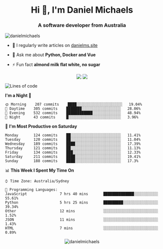<h1 align="center">Hi 👋, I'm Daniel Michaels</h1>
<h3 align="center">A software developer from Australia</h3>
<p align="left"> <img src="https://komarev.com/ghpvc/?username=danielmichaels" alt="danielmichaels" /> </p>

- 📝 I regularly write articles on [danielms.site](https://danielms.site)

- 💬 Ask me about **Python, Docker and Vue**

- ⚡ Fun fact **almond milk flat white, no sugar**

<p align="center">
<a href="https://twitter.com/dansult" target="_blank"><img align="center" src="https://img.shields.io/badge/twitter-%231DA1F2.svg?&style=for-the-badge&logo=twitter&logoColor=white"></a>
<a href="https://linkedin.com/in/daniel-michaels" target="_blank"><img align="center" src="https://img.shields.io/badge/linkedin-%230077B5.svg?&style=for-the-badge&logo=linkedin&logoColor=white"></a>
</p>

<!--START_SECTION:waka-->
![Lines of code](https://img.shields.io/badge/From%20Hello%20World%20I%27ve%20Written-451520%20lines%20of%20code-blue)

**I'm a Night 🦉** 

```text
🌞 Morning    207 commits    ████░░░░░░░░░░░░░░░░░░░░░   19.04% 
🌆 Daytime    305 commits    ███████░░░░░░░░░░░░░░░░░░   28.06% 
🌃 Evening    532 commits    ████████████░░░░░░░░░░░░░   48.94% 
🌙 Night      43 commits     █░░░░░░░░░░░░░░░░░░░░░░░░   3.96%

```
📅 **I'm Most Productive on Saturday** 

```text
Monday       124 commits    ██░░░░░░░░░░░░░░░░░░░░░░░   11.41% 
Tuesday      120 commits    ██░░░░░░░░░░░░░░░░░░░░░░░   11.04% 
Wednesday    189 commits    ████░░░░░░░░░░░░░░░░░░░░░   17.39% 
Thursday     121 commits    ██░░░░░░░░░░░░░░░░░░░░░░░   11.13% 
Friday       134 commits    ███░░░░░░░░░░░░░░░░░░░░░░   12.33% 
Saturday     211 commits    ████░░░░░░░░░░░░░░░░░░░░░   19.41% 
Sunday       188 commits    ████░░░░░░░░░░░░░░░░░░░░░   17.3%

```


📊 **This Week I Spent My Time On** 

```text
⌚︎ Time Zone: Australia/Sydney

💬 Programming Languages: 
JavaScript               7 hrs 40 mins       ██████████████░░░░░░░░░░░   55.61% 
Python                   5 hrs 25 mins       █████████░░░░░░░░░░░░░░░░   39.34% 
Other                    12 mins             ░░░░░░░░░░░░░░░░░░░░░░░░░   1.52% 
JSON                     11 mins             ░░░░░░░░░░░░░░░░░░░░░░░░░   1.43% 
HTML                     7 mins              ░░░░░░░░░░░░░░░░░░░░░░░░░   0.89%

```


<!--END_SECTION:waka-->

<p align="center"> <img src="https://github-readme-stats.vercel.app/api?username=danielmichaels&show_icons=true" alt="danielmichaels" /> </p>

